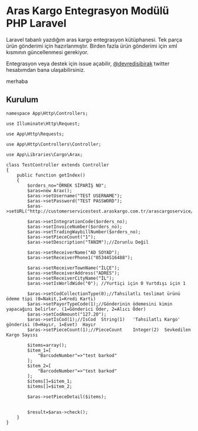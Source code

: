 # Aras Kargo Entegrasyon Modülü PHP Laravel

Laravel tabanlı yazdığım aras kargo entegrasyon kütüphanesi. Tek parça ürün gönderimi için hazırlanmıştır. Birden fazla ürün gönderimi için xml kısmının güncellenmesi gerekiyor.

Entegrasyon veya destek için issue açabilir, [@devredisibirak](http://twitter.com/devredisibirak) twitter hesabımdan bana ulaşabilirsiniz.

merhaba

## Kurulum

    namespace App\Http\Controllers;

    use Illuminate\Http\Request;

    use App\Http\Requests;

    use App\Http\Controllers\Controller;

    use App\Libraries\Cargo\Arax;

    class TestController extends Controller
    {
    	public function getIndex()
    	{
    		$orders_no="ÖRNEK SİPARİŞ NO";
    		$aras=new Arax();
    		$aras->setUsername("TEST USERNAME");
    		$aras->setPassword("TEST PASSWORD");
    		$aras->setURL("http://customerservicestest.araskargo.com.tr/arascargoservice/arascargoservice.asmx");

    		$aras->setIntegrationCode($orders_no);
    		$aras->setInvoiceNumber($orders_no);
    		$aras->setTradingWaybillNumber($orders_no);
    		$aras->setPieceCount("1");
    		$aras->setDescription("TANIM");//Zorunlu Değil

    		$aras->setReceiverName("AD SOYAD");
    		$aras->setReceiverPhone1("05344516488");

    		$aras->setReceiverTownName("İLÇE");
    		$aras->setReceiverAddress("ADRES");
    		$aras->setReceiverCityName("İL");
    		$aras->setIsWorldWide("0"); //Yurtiçi için 0 Yurtdışı için 1

    		$aras->setCodCollectionType(0);//Tahsilatlı teslimat ürünü ödeme tipi (0=Nakit,1=Kredi Kartı)
            $aras->setPayorTypeCode(1);//Gönderinin ödemesini kimin yapacağını belirler. (1=Gönderici Öder, 2=Alıcı Öder)
            $aras->setCodAmount("127.20");
            $aras->setIsCod(1);//IsCod	String(1)	'Tahsilatlı Kargo' gönderisi (0=Hayır, 1=Evet)	Hayır
            $aras->setPieceCount(1);//PieceCount	Integer(2)	Sevkedilen Kargo Sayısı

    		$items=array();
    		$item_1=[
    			"BarcodeNumber"=>"test barkod"
    		];
    		$item_2=[
    			"BarcodeNumber"=>"test barkod"
    		];
    		$items[]=$item_1;
    		$items[]=$item_2;

    		$aras->setPieceDetail($items);


    		$result=$aras->check();
    	}
    }
